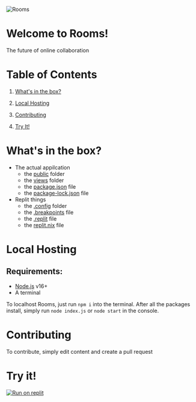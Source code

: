 ![Rooms](https://0e1f9eec-de26-4dd4-9528-d7962ca34963.id.repl.co/img/rooms.png)
# Welcome to Rooms!
The future of online collaboration

# Table of Contents

 1. [What's in the box?](#What's-in-the-box?)

 2. [Local Hosting](#Local-Hosting)

 3. [Contributing](#Contributing)

 4. [Try It!](#Try-It!)

# What's in the box?


- The actual appilcation
  -  the [public](public) folder
  -  the [views](views) folder
  -  the [package.json](package.json) file
  -  the [package-lock.json](package-lock.json) file
- Replit things
  -  the [.config](.config) folder
  -  the [.breakpoints](.breakpoints) file
  -  the [.replit](.replit) file
  -  the [replit.nix](replit.nix) file

# Local Hosting

## Requirements:
- [Node.js](https://nodejs.org) v16+
- A terminal 
  
To localhost Rooms, just run `npm i` into the terminal. After all the packages install, simply run `node index.js` or `node start` in the console.

# Contributing

To contribute, simply edit content and create a pull request

# Try it!
[![Run on replit](https://repl-badge.jajoosam.repl.co/try.png)](https://replit.com/@cool-sidd/rooms)